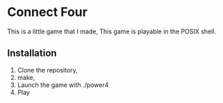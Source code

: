 # Connect Four

This is a little game that I made, This game is playable in the POSIX shell.

## Installation
1. Clone the repository,
2. make,
3. Launch the game with ./power4
4. Play
